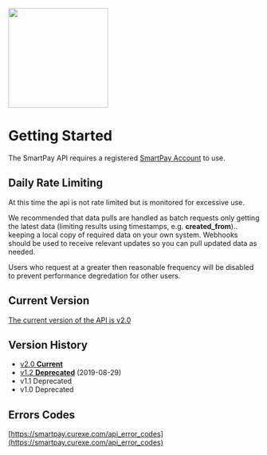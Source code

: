 <a href='https://smartpay.curexe.com'><img src="https://smartpay.curexe.com/resources/img/logo.png" width="200" ></a>

# Getting Started

The SmartPay API requires a registered <a href="https://smartpay.curexe.com">SmartPay Account</a> to use.

## Daily Rate Limiting

At this time the api is not rate limited but is monitored for excessive use. 

We recommended that data pulls are handled as batch requests only getting the latest data (limiting results using timestamps, e.g. <b>created_from</b>)..  keeping a local copy of required data on your own system.  Webhooks should be used to receive relevant updates so you can pull updated data as needed.  

Users who request at a greater then reasonable frequency will be disabled to prevent performance degredation for other users.

## Current Version

<a href="latest_version/v2-0">The current version of the API is v2.0</a>

## Version History

- [v2.0 **Current**](latest_version/v2-0) 
- [v1.2 **Deprecated**](older_versions/v1-2) (2019-08-29)
- v1.1 Deprecated
- v1.0 Deprecated

## Errors Codes

[https://smartpay.curexe.com/api_error_codes](https://smartpay.curexe.com/api_error_codes)
